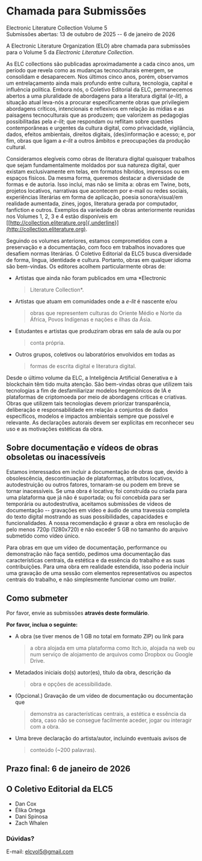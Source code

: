# Chamada para Submissões

Electronic Literature Collection Volume 5\
Submissões abertas: 13 de outubro de 2025 -- 6 de janeiro de 2026

A Electronic Literature Organization (ELO) abre chamada para submissões
para o Volume 5 da *Electronic Literature Collection*.

As ELC collections são publicadas aproximadamente a cada cinco anos, um
período que revela como as mudanças tecnoculturais emergem, se
consolidam e desaparecem. Nos últimos cinco anos, porém, observamos um
entrelaçamento ainda mais profundo entre cultura, tecnologia, capital e
influência política. Embora nós, o Coletivo Editorial da ELC,
permanecemos abertos a uma pluralidade de abordagens para a literatura
digital (*e-lit*), a situação atual leva-nós a procurar especificamente
obras que privilegiem abordagens críticos, intencionais e reflexivos em
relação às mídias e as paisagens tecnoculturais que as produzem; que
valorizem as pedagogias possibilitadas pela *e-lit*; que respondam ou
reflitam sobre questões contemporâneas e urgentes da cultura digital,
como privacidade, vigilância, dados, efeitos ambientais, direitos
digitais, (des)informação e acesso; e, por fim, obras que ligam a
*e-lit* a outros âmbitos e preocupações da produção cultural.

Consideramos elegíveis como obras de literatura digital quaisquer
trabalhos que sejam fundamentalmente moldados por sua natureza digital,
quer existam exclusivamente em telas, em formatos híbridos, impressos ou
em espaços físicos. Da mesma forma, queremos destacar a diversidade de
formas e de autoria. Isso inclui, mas não se limita a: obras em Twine,
bots, projetos locativos, narrativas que acontecem por e-mail ou redes
sociais, experiências literárias em forma de aplicação, poesia
sonora/visual/em realidade aumentada, zines, jogos, literatura gerada
por computador, fanfiction e outros. Exemplos da variedade de obras
anteriormente reunidas nos Volumes 1, 2, 3 e 4 estão disponíveis em
[[http://collection.eliterature.org]{.underline}](http://collection.eliterature.org).

Seguindo os volumes anteriores, estamos comprometidos com a preservação
e a documentação, com foco em trabalhos inovadores que desafiem normas
literárias. O Coletivo Editorial da ELC5 busca diversidade de forma,
língua, identidade e cultura. Portanto, obras em qualquer idioma são
bem-vindas. Os editores acolhem particularmente obras de:

- Artistas que ainda não foram publicados em uma *Electronic
    > Literature Collection*.

- Artistas que atuam em comunidades onde a *e-lit* é nascente e/ou
    > obras que representem culturas do Oriente Médio e Norte da África,
    > Povos Indígenas e nações e ilhas da Ásia.

- Estudantes e artistas que produziram obras em sala de aula ou por
    > conta própria.

- Outros grupos, coletivos ou laboratórios envolvidos em todas as
    > formas de escrita digital e literatura digital.

Desde o último volume da ELC, a Inteligência Artificial Generativa e à
blockchain têm tido muita atenção. Sâo bem-vindas obras que utilizem
tais tecnologias a fim de desfamiliarizar modelos hegemônicos de IA e
plataformas de criptomoeda por meio de abordagens críticas e criativas.
Obras que utilizem tais tecnologias devem priorizar transparência,
deliberação e responsabilidade em relação a conjuntos de dados
específicos, modelos e impactos ambientais sempre que possível e
relevante. As declarações autorais devem ser explícitas em reconhecer
seu uso e as motivações estéticas da obra.

## **Sobre documentação e vídeos de obras obsoletas ou inacessíveis**

Estamos interessados em incluir a documentação de obras que, devido à
obsolescência, descontinuação de plataformas, atributos locativos,
autodestruição ou outros fatores, tornaram-se ou podem em breve se
tornar inacessíveis. Se uma obra é locativa; foi construída ou criada
para uma plataforma que já não é suportada; ou foi concebida para ser
temporária ou autodestrutiva, aceitamos submissões de vídeos de
documentação -- gravações em vídeo e áudio de uma travessia completa do
texto digital mostrando as suas possibilidades, capacidades e
funcionalidades. A nossa recomendação é gravar a obra em resolução de
pelo menos 720p (1280x720) e não exceder 5 GB no tamanho do arquivo
submetido como vídeo único.

Para obras em que um vídeo de documentação, performance ou demonstração
não faça sentido, pedimos uma documentação das características centrais,
da estética e da essência do trabalho e as suas contribuições. Para uma
obra em realidade estendida, isso poderia incluir uma gravação de uma
sessão com elementos representativos ou aspectos centrais do trabalho, e
não simplesmente funcionar como um *trailer*.

## Como submeter

Por favor, envie as submissões **através deste formulário**.

**Por favor, inclua o seguinte:**

- A obra (se tiver menos de 1 GB no total em formato ZIP) ou link para
    > a obra alojada em uma plataforma como Itch.io, alojada na web ou
    > num serviço de alojamento de arquivos como Dropbox ou Google
    > Drive.

- Metadados iniciais do(s) autor(es), título da obra, descrição da
    > obra e opções de acessibilidade.

- (Opcional.) Gravação de um vídeo de documentação ou documentação que
    > demonstra as características centrais, a estética e essência da
    > obra, caso não se consegue facilmente aceder, jogar ou interagir
    > com a obra.

- Uma breve declaração do artista/autor, incluindo eventuais avisos de
    > conteúdo (\~200 palavras).

## **Prazo final: 6 de janeiro de 2026**

## O Coletivo Editorial da ELC5

- Dan Cox
- Élika Ortega
- Dani Spinosa
- Zach Whalen

### Dúvidas?

E-mail: [elcvol5@gmail.com](mailto:elcvol5@gmail.com)

